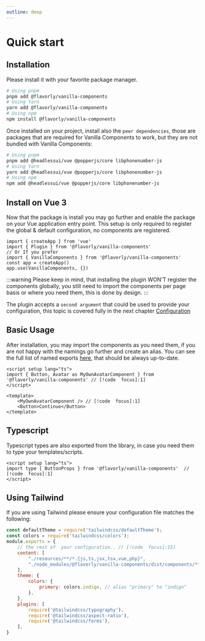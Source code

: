 ```yaml
---
outline: deep
---
```


# Quick start

## Installation

Please install it with your favorite package manager.

```bash
# Using pnpm
pnpm add @flavorly/vanilla-components
# Using Yarn
yarn add @flavorly/vanilla-components
# Using npm
npm install @flavorly/vanilla-components
```

Once installed on your project, install also the `peer dependencies`, those are packages that are required for Vanilla Components to work, but they are not bundled with Vanilla Components:

```bash
# Using pnpm
pnpm add @headlessui/vue @popperjs/core libphonenumber-js
# Using Yarn
yarn add @headlessui/vue @popperjs/core libphonenumber-js
# Using npm
npm add @headlessui/vue @popperjs/core libphonenumber-js
```


## Install on Vue 3

Now that the package is install you may go further and enable the package on your Vue application entry point.
This setup is only required to register the global & default configuration, no components are registered.

```js{2,6}
import { createApp } from 'vue'
import { Plugin } from '@flavorly/vanilla-components'
// Or If you prefer
import { VanillaComponents } from '@flavorly/vanilla-components'
const app = createApp()
app.use(VanillaComponents, {})
```

:::warning
Please keep in mind, that installing the plugin WON'T register the components globally, you still need to import the components per page basis or where you need them, this is done by design.
:::

The plugin accepts a `second argument` that could be used to provide your configuration, this topic is covered fully in the next chapter [Configuration](./configuration)

## Basic Usage

After installation, you may import the components as you need them, if you are not happy with the namings go further and create an alias. You can see the full list of named exports [here](https://github.com/flavorly/vanilla-components/blob/master/packages/vanilla-components/src/index.ts), that should be always up-to-date.

```vue
<script setup lang="ts">
import { Button, Avatar as MyOwnAvatarComponent } from '@flavorly/vanilla-components' // [!code  focus]:1]
</script>

<template>
    <MyOwnAvatarComponent /> // [!code  focus]:1]
    <Button>Continue</Button>
</template>
```

## Typescript

Typescript types are also exported from the library, in case you need them to type your templates/scripts.

```vue
<script setup lang="ts">
import type { ButtonProps } from '@flavorly/vanilla-components'  // [!code  focus]:1]
</script>
```

## Using Tailwind

If you are using Tailwind please ensure your configuration file matches the following:

```js
const defaultTheme = require('tailwindcss/defaultTheme');
const colors = require('tailwindcss/colors');
module.exports = {
    // the rest of  your configuration.. // [!code  focus]:15]
    content: [
        "./resources/**/*.{js,ts,jsx,tsx,vue,php}",
        "./node_modules/@flavorly/vanilla-components/dist/components/**/*.{ts,vue}",
    ],
    theme: { 
        colors: {
            primary: colors.indigo, // alias "primary" to "indigo"  
        },
    },
    plugins: [
        require('@tailwindcss/typography'),
        require('@tailwindcss/aspect-ratio'),
        require('@tailwindcss/forms'),
    ],
}
```
